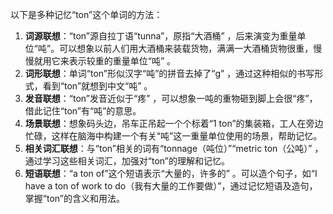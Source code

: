 以下是多种记忆“ton”这个单词的方法：
1. **词源联想**：“ton”源自拉丁语“tunna”，原指“大酒桶” ，后来演变为重量单位“吨”。可以想象以前人们用大酒桶来装载货物，满满一大酒桶货物很重，慢慢就用它来表示较重的重量单位“吨” 。 
2. **词形联想**：单词“ton”形似汉字“吨”的拼音去掉了“g” ，通过这种相似的书写形式，看到“ton”就想到中文“吨” 。
3. **发音联想**：“ton”发音近似于“疼” ，可以想象一吨的重物砸到脚上会很“疼”，借此记住“ton”有“吨”的意思。
4. **场景联想**：想象码头边，吊车正吊起一个个标着“1 ton”的集装箱，工人在旁边忙碌，这样在脑海中构建一个有关“吨”这一重量单位使用的场景，帮助记忆。 
5. **相关词汇联想**：与“ton”相关的词有“tonnage（吨位）”“metric ton（公吨）” ，通过学习这些相关词汇，加强对“ton”的理解和记忆。 
6. **短语联想**：“a ton of”这个短语表示“大量的，许多的” 。可以造个句子，如“I have a ton of work to do（我有大量的工作要做）”，通过记忆短语及造句，掌握“ton”的含义和用法。 